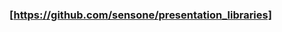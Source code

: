 ### [https://github.com/sensone/presentation_libraries]

[https://github.com/sensone/presentation_libraries]: https://github.com/sensone/presentation_libraries